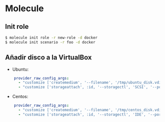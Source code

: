 Molecule
========

## Init role
```bash
$ molecule init role -r new-role -d docker
$ molecule init scenario -r foo -d docker
```

## Añadir disco a la VirtualBox
* Ubuntu:
```yaml
    provider_raw_config_args:
      - "customize ['createmedium', '--filename', '/tmp/ubuntu_disk.vdi', '--size', 64]"
      - "customize ['storageattach', :id, '--storagectl', 'SCSI', '--port', 2, '--device', 0, '--type', 'hdd', '--medium', '/tmp/ubuntu_disk.vdi']"
```

* Centos:
```yaml
    provider_raw_config_args:
      - "customize ['createmedium', '--filename', '/tmp/centos_disk.vdi', '--size', 64]"
      - "customize ['storageattach', :id, '--storagectl', 'IDE', '--port', 1, '--device', 0, '--type', 'hdd', '--medium', '/tmp/centos_disk.vdi']"
```
